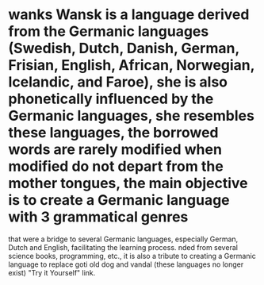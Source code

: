 # wanks  Wansk is a language derived from the Germanic languages (Swedish, Dutch, Danish, German, Frisian, English, African, Norwegian, Icelandic, and Faroe), she is also phonetically influenced by the Germanic languages, she resembles these languages, the borrowed words are rarely modified when modified do not depart from the mother tongues, the main objective is to create a Germanic language with 3 grammatical genres 
that were a bridge to several Germanic languages, especially German, Dutch and English, facilitating the learning process. nded from several science books, programming, etc., it is also a tribute to creating a Germanic language to replace goti old dog and vandal (these languages no longer exist) "Try it Yourself" link.
